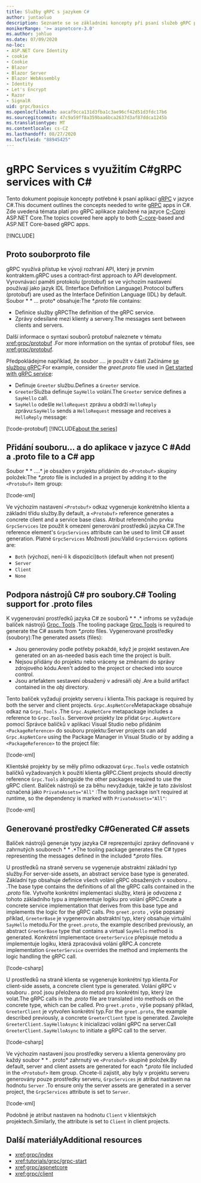```yaml
---
title: Služby gRPC s jazykem C#
author: juntaoluo
description: Seznamte se se základními koncepty při psaní služeb gRPC pomocí jazyka C#.
monikerRange: '>= aspnetcore-3.0'
ms.author: johluo
ms.date: 07/09/2020
no-loc:
- ASP.NET Core Identity
- cookie
- Cookie
- Blazor
- Blazor Server
- Blazor WebAssembly
- Identity
- Let's Encrypt
- Razor
- SignalR
uid: grpc/basics
ms.openlocfilehash: aacaf9cca131d3fba1c3ae96cf42d51d3fdc17b6
ms.sourcegitcommit: 47c9a59ff8a359baa6bca2637d3af87ddca1245b
ms.translationtype: MT
ms.contentlocale: cs-CZ
ms.lasthandoff: 08/27/2020
ms.locfileid: "88945425"
---
```

# <a name="grpc-services-with-c"></a><span data-ttu-id="b6498-103">gRPC Services s využitím C\#</span><span class="sxs-lookup"><span data-stu-id="b6498-103">gRPC services with C\#</span></span>

<span data-ttu-id="b6498-104">Tento dokument popisuje koncepty potřebné k psaní aplikací [gRPC](https://grpc.io/docs/guides/) v jazyce C#.</span><span class="sxs-lookup"><span data-stu-id="b6498-104">This document outlines the concepts needed to write [gRPC](https://grpc.io/docs/guides/) apps in C#.</span></span> <span data-ttu-id="b6498-105">Zde uvedená témata platí pro gRPC aplikace založené na jazyce [C-Core](https://grpc.io/blog/grpc-stacks)i ASP.NET Core.</span><span class="sxs-lookup"><span data-stu-id="b6498-105">The topics covered here apply to both [C-core](https://grpc.io/blog/grpc-stacks)-based and ASP.NET Core-based gRPC apps.</span></span>

[!INCLUDE[](~/includes/gRPCazure.md)]

## <a name="proto-file"></a><span data-ttu-id="b6498-106">Proto soubor</span><span class="sxs-lookup"><span data-stu-id="b6498-106">proto file</span></span>

<span data-ttu-id="b6498-107">gRPC využívá přístup ke vývoji rozhraní API, který je prvním kontraktem.</span><span class="sxs-lookup"><span data-stu-id="b6498-107">gRPC uses a contract-first approach to API development.</span></span> <span data-ttu-id="b6498-108">Vyrovnávací paměti protokolu (protobuf) se ve výchozím nastavení používají jako jazyk IDL (Interface Definition Language).</span><span class="sxs-lookup"><span data-stu-id="b6498-108">Protocol buffers (protobuf) are used as the Interface Definition Language (IDL) by default.</span></span> <span data-ttu-id="b6498-109">Soubor \* \* ... proto\* obsahuje:</span><span class="sxs-lookup"><span data-stu-id="b6498-109">The *\*.proto* file contains:</span></span>

* <span data-ttu-id="b6498-110">Definice služby gRPC</span><span class="sxs-lookup"><span data-stu-id="b6498-110">The definition of the gRPC service.</span></span>
* <span data-ttu-id="b6498-111">Zprávy odesílané mezi klienty a servery.</span><span class="sxs-lookup"><span data-stu-id="b6498-111">The messages sent between clients and servers.</span></span>

<span data-ttu-id="b6498-112">Další informace o syntaxi souborů protobuf naleznete v tématu <xref:grpc/protobuf> .</span><span class="sxs-lookup"><span data-stu-id="b6498-112">For more information on the syntax of protobuf files, see <xref:grpc/protobuf>.</span></span>

<span data-ttu-id="b6498-113">Předpokládejme například, že soubor *....* je použit v části Začínáme [se službou gRPC](xref:tutorials/grpc/grpc-start):</span><span class="sxs-lookup"><span data-stu-id="b6498-113">For example, consider the *greet.proto* file used in [Get started with gRPC service](xref:tutorials/grpc/grpc-start):</span></span>

* <span data-ttu-id="b6498-114">Definuje `Greeter` službu.</span><span class="sxs-lookup"><span data-stu-id="b6498-114">Defines a `Greeter` service.</span></span>
* <span data-ttu-id="b6498-115">`Greeter`Služba definuje `SayHello` volání.</span><span class="sxs-lookup"><span data-stu-id="b6498-115">The `Greeter` service defines a `SayHello` call.</span></span>
* <span data-ttu-id="b6498-116">`SayHello` odešle `HelloRequest` zprávu a obdrží `HelloReply` zprávu:</span><span class="sxs-lookup"><span data-stu-id="b6498-116">`SayHello` sends a `HelloRequest` message and receives a `HelloReply` message:</span></span>

[!code-protobuf[](~/tutorials/grpc/grpc-start/sample/GrpcGreeter/Protos/greet.proto)]
[!INCLUDE[about the series](~/includes/code-comments-loc.md)]

## <a name="add-a-proto-file-to-a-c-app"></a><span data-ttu-id="b6498-117">Přidání souboru... a do aplikace v jazyce C \#</span><span class="sxs-lookup"><span data-stu-id="b6498-117">Add a .proto file to a C\# app</span></span>

<span data-ttu-id="b6498-118">Soubor \* \* ....\* je obsažen v projektu přidáním do `<Protobuf>` skupiny položek:</span><span class="sxs-lookup"><span data-stu-id="b6498-118">The *\*.proto* file is included in a project by adding it to the `<Protobuf>` item group:</span></span>

[!code-xml[](~/tutorials/grpc/grpc-start/sample/GrpcGreeter/GrpcGreeter.csproj?highlight=2&range=7-9)]

<span data-ttu-id="b6498-119">Ve výchozím nastavení `<Protobuf>` odkaz vygeneruje konkrétního klienta a základní třídu služby.</span><span class="sxs-lookup"><span data-stu-id="b6498-119">By default, a `<Protobuf>` reference generates a concrete client and a service base class.</span></span> <span data-ttu-id="b6498-120">Atribut referenčního prvku `GrpcServices` lze použít k omezení generování prostředků jazyka C#.</span><span class="sxs-lookup"><span data-stu-id="b6498-120">The reference element's `GrpcServices` attribute can be used to limit C# asset generation.</span></span> <span data-ttu-id="b6498-121">Platné `GrpcServices` Možnosti jsou:</span><span class="sxs-lookup"><span data-stu-id="b6498-121">Valid `GrpcServices` options are:</span></span>

* <span data-ttu-id="b6498-122">`Both` (výchozí, není-li k dispozici)</span><span class="sxs-lookup"><span data-stu-id="b6498-122">`Both` (default when not present)</span></span>
* `Server`
* `Client`
* `None`

## <a name="c-tooling-support-for-proto-files"></a><span data-ttu-id="b6498-123">Podpora nástrojů C# pro soubory.</span><span class="sxs-lookup"><span data-stu-id="b6498-123">C# Tooling support for .proto files</span></span>

<span data-ttu-id="b6498-124">K vygenerování prostředků jazyka C# ze souborů \* \* .\* infroms se vyžaduje balíček nástrojů [Grpc. Tools](https://www.nuget.org/packages/Grpc.Tools/) .</span><span class="sxs-lookup"><span data-stu-id="b6498-124">The tooling package [Grpc.Tools](https://www.nuget.org/packages/Grpc.Tools/) is required to generate the C# assets from *\*.proto* files.</span></span> <span data-ttu-id="b6498-125">Vygenerované prostředky (soubory):</span><span class="sxs-lookup"><span data-stu-id="b6498-125">The generated assets (files):</span></span>

* <span data-ttu-id="b6498-126">Jsou generovány podle potřeby pokaždé, když je projekt sestaven.</span><span class="sxs-lookup"><span data-stu-id="b6498-126">Are generated on an as-needed basis each time the project is built.</span></span>
* <span data-ttu-id="b6498-127">Nejsou přidány do projektu nebo vráceny se změnami do správy zdrojového kódu.</span><span class="sxs-lookup"><span data-stu-id="b6498-127">Aren't added to the project or checked into source control.</span></span>
* <span data-ttu-id="b6498-128">Jsou artefaktem sestavení obsažený v adresáři *obj* .</span><span class="sxs-lookup"><span data-stu-id="b6498-128">Are a build artifact contained in the *obj* directory.</span></span>

<span data-ttu-id="b6498-129">Tento balíček vyžadují projekty serveru i klienta.</span><span class="sxs-lookup"><span data-stu-id="b6498-129">This package is required by both the server and client projects.</span></span> <span data-ttu-id="b6498-130">`Grpc.AspNetCore`Metapackage obsahuje odkaz na `Grpc.Tools` .</span><span class="sxs-lookup"><span data-stu-id="b6498-130">The `Grpc.AspNetCore` metapackage includes a reference to `Grpc.Tools`.</span></span> <span data-ttu-id="b6498-131">Serverové projekty lze přidat `Grpc.AspNetCore` pomocí Správce balíčků v aplikaci Visual Studio nebo přidáním `<PackageReference>` do souboru projektu:</span><span class="sxs-lookup"><span data-stu-id="b6498-131">Server projects can add `Grpc.AspNetCore` using the Package Manager in Visual Studio or by adding a `<PackageReference>` to the project file:</span></span>

[!code-xml[](~/tutorials/grpc/grpc-start/sample/GrpcGreeter/GrpcGreeter.csproj?highlight=1&range=12)]

<span data-ttu-id="b6498-132">Klientské projekty by se měly přímo odkazovat `Grpc.Tools` vedle ostatních balíčků vyžadovaných k použití klienta gRPC.</span><span class="sxs-lookup"><span data-stu-id="b6498-132">Client projects should directly reference `Grpc.Tools` alongside the other packages required to use the gRPC client.</span></span> <span data-ttu-id="b6498-133">Balíček nástrojů se za běhu nevyžaduje, takže je tato závislost označená jako `PrivateAssets="All"` :</span><span class="sxs-lookup"><span data-stu-id="b6498-133">The tooling package isn't required at runtime, so the dependency is marked with `PrivateAssets="All"`:</span></span>

[!code-xml[](~/tutorials/grpc/grpc-start/sample/GrpcGreeterClient/GrpcGreeterClient.csproj?highlight=3&range=9-11)]

## <a name="generated-c-assets"></a><span data-ttu-id="b6498-134">Generované prostředky C#</span><span class="sxs-lookup"><span data-stu-id="b6498-134">Generated C# assets</span></span>

<span data-ttu-id="b6498-135">Balíček nástrojů generuje typy jazyka C# reprezentující zprávy definované v zahrnutých souborech \* \* .\*</span><span class="sxs-lookup"><span data-stu-id="b6498-135">The tooling package generates the C# types representing the messages defined in the included *\*.proto* files.</span></span>

<span data-ttu-id="b6498-136">U prostředků na straně serveru se vygeneruje abstraktní základní typ služby.</span><span class="sxs-lookup"><span data-stu-id="b6498-136">For server-side assets, an abstract service base type is generated.</span></span> <span data-ttu-id="b6498-137">Základní typ obsahuje definice všech volání gRPC obsažených v souboru *..* .</span><span class="sxs-lookup"><span data-stu-id="b6498-137">The base type contains the definitions of all the gRPC calls contained in the *.proto* file.</span></span> <span data-ttu-id="b6498-138">Vytvořte konkrétní implementaci služby, která je odvozena z tohoto základního typu a implementuje logiku pro volání gRPC.</span><span class="sxs-lookup"><span data-stu-id="b6498-138">Create a concrete service implementation that derives from this base type and implements the logic for the gRPC calls.</span></span> <span data-ttu-id="b6498-139">Pro `greet.proto` , výše popsaný příklad, `GreeterBase` je vygenerován abstraktní typ, který obsahuje virtuální `SayHello` metodu.</span><span class="sxs-lookup"><span data-stu-id="b6498-139">For the `greet.proto`, the example described previously, an abstract `GreeterBase` type that contains a virtual `SayHello` method is generated.</span></span> <span data-ttu-id="b6498-140">Konkrétní implementace `GreeterService` přepisuje metodu a implementuje logiku, která zpracovává volání gRPC.</span><span class="sxs-lookup"><span data-stu-id="b6498-140">A concrete implementation `GreeterService` overrides the method and implements the logic handling the gRPC call.</span></span>

[!code-csharp[](~/tutorials/grpc/grpc-start/sample/GrpcGreeter/Services/GreeterService.cs?name=snippet)]

<span data-ttu-id="b6498-141">U prostředků na straně klienta se vygeneruje konkrétní typ klienta.</span><span class="sxs-lookup"><span data-stu-id="b6498-141">For client-side assets, a concrete client type is generated.</span></span> <span data-ttu-id="b6498-142">Volání gRPC v souboru *.* proč jsou přeložena do metod pro konkrétní typ, který lze volat.</span><span class="sxs-lookup"><span data-stu-id="b6498-142">The gRPC calls in the *.proto* file are translated into methods on the concrete type, which can be called.</span></span> <span data-ttu-id="b6498-143">Pro `greet.proto` , výše popsaný příklad, `GreeterClient` je vytvořen konkrétní typ.</span><span class="sxs-lookup"><span data-stu-id="b6498-143">For the `greet.proto`, the example described previously, a concrete `GreeterClient` type is generated.</span></span> <span data-ttu-id="b6498-144">Zavolejte `GreeterClient.SayHelloAsync` k inicializaci volání gRPC na server.</span><span class="sxs-lookup"><span data-stu-id="b6498-144">Call `GreeterClient.SayHelloAsync` to initiate a gRPC call to the server.</span></span>

[!code-csharp[](~/tutorials/grpc/grpc-start/sample/GrpcGreeterClient/Program.cs?name=snippet)]

<span data-ttu-id="b6498-145">Ve výchozím nastavení jsou prostředky serveru a klienta generovány pro každý soubor \* \* . proto\* zahrnutý ve `<Protobuf>` skupině položek.</span><span class="sxs-lookup"><span data-stu-id="b6498-145">By default, server and client assets are generated for each *\*.proto* file included in the `<Protobuf>` item group.</span></span> <span data-ttu-id="b6498-146">Chcete-li zajistit, aby byly v projektu serveru generovány pouze prostředky serveru, `GrpcServices` je atribut nastaven na hodnotu `Server` .</span><span class="sxs-lookup"><span data-stu-id="b6498-146">To ensure only the server assets are generated in a server project, the `GrpcServices` attribute is set to `Server`.</span></span>

[!code-xml[](~/tutorials/grpc/grpc-start/sample/GrpcGreeter/GrpcGreeter.csproj?highlight=2&range=7-9)]

<span data-ttu-id="b6498-147">Podobně je atribut nastaven na hodnotu `Client` v klientských projektech.</span><span class="sxs-lookup"><span data-stu-id="b6498-147">Similarly, the attribute is set to `Client` in client projects.</span></span>

## <a name="additional-resources"></a><span data-ttu-id="b6498-148">Další materiály</span><span class="sxs-lookup"><span data-stu-id="b6498-148">Additional resources</span></span>

* <xref:grpc/index>
* <xref:tutorials/grpc/grpc-start>
* <xref:grpc/aspnetcore>
* <xref:grpc/client>
